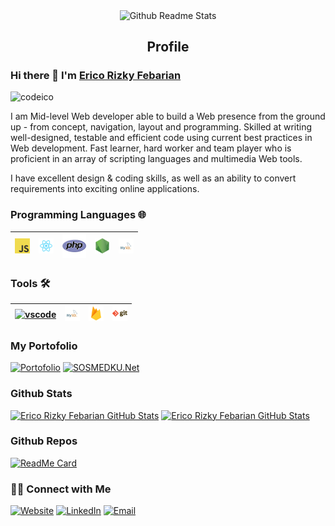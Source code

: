 <p align="center">
 <img width="100px" src="https://res.cloudinary.com/anuraghazra/image/upload/v1594908242/logo_ccswme.svg" align="center" alt="Github Readme Stats" />
 <h2 align="center">Profile</h2>
</p>

### Hi there 👋 I'm [Erico Rizky Febarian](http://bangcode.my.id)

<img src="https://komarev.com/ghpvc/?username=codeico" alt="codeico" />

<div>
 <p>
I am Mid-level Web developer able to build a Web presence from the ground up - from concept, navigation, layout and programming. Skilled at writing well-designed, testable and efficient code using current best practices in Web development. Fast learner, hard worker and team player who is proficient in an array of scripting languages and multimedia Web tools.

I have excellent design & coding skills, as well as an ability to convert requirements into exciting online applications.
</p>
</div>

### Programming Languages 🌐

| [<img src="https://raw.githubusercontent.com/github/explore/80688e429a7d4ef2fca1e82350fe8e3517d3494d/topics/javascript/javascript.png" alt="jQuery" width="24">](https://jquery.com/) | [<img src="https://raw.githubusercontent.com/github/explore/80688e429a7d4ef2fca1e82350fe8e3517d3494d/topics/react/react.png" alt="React" width="24">](https://reactjs.org/) | [<img src="https://raw.githubusercontent.com/github/explore/80688e429a7d4ef2fca1e82350fe8e3517d3494d/topics/php/php.png" alt="php" width="38">](https://php.net/) | [<img src="https://raw.githubusercontent.com/github/explore/80688e429a7d4ef2fca1e82350fe8e3517d3494d/topics/nodejs/nodejs.png" alt="Ruby" width="24">](https://nodejs.org/) | [<img src="https://raw.githubusercontent.com/github/explore/80688e429a7d4ef2fca1e82350fe8e3517d3494d/topics/mysql/mysql.png" alt="MySql" width="24">](https://www.mysql.com/)
|---|---|---|---|---|
 
### Tools 🛠️

| [<img src="https://upload.wikimedia.org/wikipedia/commons/thumb/2/2d/Visual_Studio_Code_1.18_icon.svg/1200px-Visual_Studio_Code_1.18_icon.svg.png" alt="vscode" width="24">](https://code.visualstudio.com/) | [<img src="https://raw.githubusercontent.com/github/explore/80688e429a7d4ef2fca1e82350fe8e3517d3494d/topics/mysql/mysql.png" alt="mysql" width="24">](https://www.mysql.com/) |  [<img src="https://raw.githubusercontent.com/github/explore/80688e429a7d4ef2fca1e82350fe8e3517d3494d/topics/firebase/firebase.png" alt="firebase" width="24">](https://firebase.google.com/) | [<img src="https://raw.githubusercontent.com/github/explore/80688e429a7d4ef2fca1e82350fe8e3517d3494d/topics/git/git.png" alt="Git" width="24">](https://git-scm.com/) 
|---|---|---|---|

### My Portofolio

<p align="left">
<a href="https://www.bangcode.my.id" target="_blank"><img alt="Portofolio" src="https://img.shields.io/badge/Website-www.bangcode.my.id-red?style=flat&logo=google-chrome"></a>
<a href="https://www.sosmedku.net" target="_blank"><img alt="SOSMEDKU.Net" src="https://img.shields.io/badge/Website-www.sosmedku.net-blue?style=flat&logo=google-chrome"></a>
</p>

### Github Stats

[![Erico Rizky Febarian GitHub Stats](https://github-readme-stats.vercel.app/api/top-langs/?username=codeico&layout=compact&hide=html)](https://github.com/codeico) [![Erico Rizky Febarian GitHub Stats](https://github-readme-stats.vercel.app/api?username=anuraghazra&show_icons=true&theme=tokyonight)](https://github.com/codeico)

### Github Repos

[![ReadMe Card](https://github-readme-stats.vercel.app/api/pin/?username=codeico&repo=portofolio&show_owner=true)](https://github.com/codeico/portofolio)

<h3> 🤝🏻 Connect with Me </h3>

<p align="left">
<a href="https://www.bangcode.my.id" target="_blank"><img alt="Website" src="https://img.shields.io/badge/Website-www.bangcode.my.id-red?style=flat&logo=google-chrome"></a>
<a href="https://www.linkedin.com/in/bangico/" target="_blank"><img alt="LinkedIn" src="https://img.shields.io/badge/LinkedIn-@bangico-red?style=flat&logo=linkedin"></a>
<a href="mailto:bangico2002@gmail.com"><img alt="Email" src="https://img.shields.io/badge/Email-bangico2002@gmail.com-red?style=flat&logo=gmail"></a>
</p>
